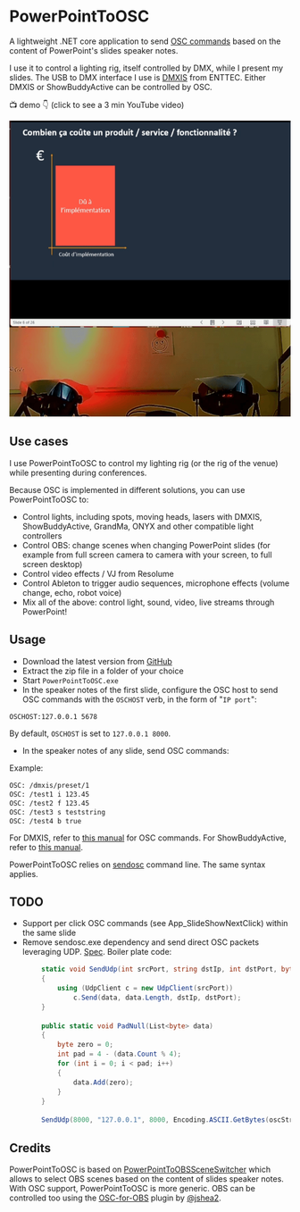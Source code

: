 # PowerPointToOSC

A lightweight .NET core application to send [OSC commands](http://cnmat.org/OpenSoundControl/OSC-spec.html) based on the content of PowerPoint's slides speaker notes.

I use it to control a lighting rig, itself controlled by DMX, while I present my slides.
The USB to DMX interface I use is [DMXIS](https://www.dmxis.com/) from ENTTEC. Either DMXIS or ShowBuddyActive can be controlled by OSC.

📺 demo 👇 (click to see a 3 min YouTube video)

[![Screenshot](powerpointtoosc.gif)](https://youtu.be/dcWbzDV5M2E)

## Use cases

I use PowerPointToOSC to control my lighting rig (or the rig of the venue) while presenting during conferences. 

Because OSC is implemented in different solutions, you can use PowerPointToOSC to:

- Control lights, including spots, moving heads, lasers with DMXIS, ShowBuddyActive, GrandMa, ONYX and other compatible light controllers
- Control OBS: change scenes when changing PowerPoint slides (for example from full screen camera to camera with your screen, to full screen desktop)
- Control video effects / VJ from Resolume
- Control Ableton to trigger audio sequences, microphone effects (volume change, echo, robot voice)
- Mix all of the above: control light, sound, video, live streams through PowerPoint!

## Usage

* Download the latest version from [GitHub](https://github.com/ojacques/PowerPointToOSC/releases)
* Extract the zip file in a folder of your choice
* Start `PowerPointToOSC.exe`
* In the speaker notes of the first slide, configure the OSC host to send OSC commands with the `OSCHOST` verb, in the form of "`IP port`":

```
OSCHOST:127.0.0.1 5678
```

By default, `OSCHOST` is set to `127.0.0.1 8000`.

* In the speaker notes of any slide, send OSC commands:

Example:
```<language>
OSC: /dmxis/preset/1
OSC: /test1 i 123.45
OSC: /test2 f 123.45
OSC: /test3 s teststring
OSC: /test4 b true
```

For DMXIS, refer to [this manual](https://dol2kh495zr52.cloudfront.net/pdf/manuals/200405_DMXIS_v1.70_UM.pdf) for OSC commands. For ShowBuddyActive, refer to [this manual](https://www.dmxis.com/release/SBA/Show%20Buddy%20Active.pdf).

PowerPointToOSC relies on [sendosc](https://github.com/yoggy/sendosc) command line. The same syntax applies.

## TODO

- Support per click OSC commands (see App_SlideShowNextClick) within the same slide
- Remove sendosc.exe dependency and send direct OSC packets leveraging UDP. [Spec](http://cnmat.org/OpenSoundControl/OSC-spec.html). Boiler plate code:
```csharp
        static void SendUdp(int srcPort, string dstIp, int dstPort, byte[] data)
        {
            using (UdpClient c = new UdpClient(srcPort))
                c.Send(data, data.Length, dstIp, dstPort);
        }

        public static void PadNull(List<byte> data)
        {
            byte zero = 0;
            int pad = 4 - (data.Count % 4);
            for (int i = 0; i < pad; i++)
            {
                data.Add(zero);
            }
        }
        
        SendUdp(8000, "127.0.0.1", 8000, Encoding.ASCII.GetBytes(oscString));
```

## Credits

PowerPointToOSC is based on [PowerPointToOBSSceneSwitcher](https://github.com/shanselman/PowerPointToOBSSceneSwitcher) which allows to select OBS scenes based on the content of slides speaker notes. With OSC support, PowerPointToOSC is more generic. OBS can be controlled too using the [OSC-for-OBS](https://github.com/jshea2/OSC-for-OBS) plugin by [@jshea2](https://github.com/jshea2). 
